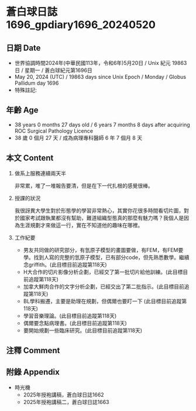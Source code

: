 [_metadata_:encoding]: - "utf-8"
[_metadata_:language]: - "zh-Hant-TW"
[_metadata_:fileformat]: - "markdown"
[_metadata_:MIME_type]: - "text/plain"
[_metadata_:markdown_version]: - "commonmark version 0.30"
[_metadata_:markdown_spec]: - "https://spec.commonmark.org/0.30/"

# 蒼白球日誌1696_gpdiary1696_20240520 #

## 日期 Date ##

* 世界協調時間2024年(中華民國113年，令和6年)5月20日 / Unix 紀元 19863 日 / 星期一 / 蒼白球紀元第1696日
* May 20, 2024 (UTC) / 19863 days since Unix Epoch / Monday / Globus Pallidum day 1696
* 特殊註記:

## 年齡 Age ##

* 38 years 0 months 27 days old / 6 years 7 months 8 days after acquiring ROC Surgical Pathology Licence
* 38 歲 0 個月 27 天 / 成為病理專科醫師 6 年 7 個月 8 天

## 本文 Content ##

1. 做系上服務連續兩天半

    非常累，堆了一堆報告要清，但是在下一代扎根的感覺很棒。

2. 授課的狀況

    我很訝異大學生對於形態學的學習非常熱心，其實你花很多時間看切片圖，對於國家考試跟執業都沒有幫助，難道組織型態真的那麼有魅力嗎？我個人是因為生涯規劃才來做這一行，實在不知道他的趣味在哪裡。

3. 工作紀要

    - 男友共同做的研究部分，有氫原子模型的畫圖要做，有FEM，有FEM要學。找到人寫的完整的氫原子模型，已有部分code，但先熟悉數學。繼續念griffith。(此目標目前追蹤第118天)
    - H大合作的切片影像分析企劃，已經交了第一批切片給他訓練。(此目標目前追蹤第118天)
    - 加拿大鮮肉合作的文字分析企劃，已經交出了第二批指示。(此目標目前追蹤第118天)
    - BL學科搬遷，主要是助理在規劃，但偶爾也要盯一下 (此目標目前追蹤第118天)
    - 學習音樂理論。(此目標目前追蹤第118天)
    - 偶爾要念點病理書。(此目標目前追蹤第118天)
    - 要開始規劃一些臨床研究。(此目標目前追蹤第118天)

## 注釋 Comment ##


## 附錄 Appendix ##

* 時光機
    - 2025年授袍講稿，蒼白球日誌1662
    - 2025年授袍講稿二，蒼白球日誌1663
